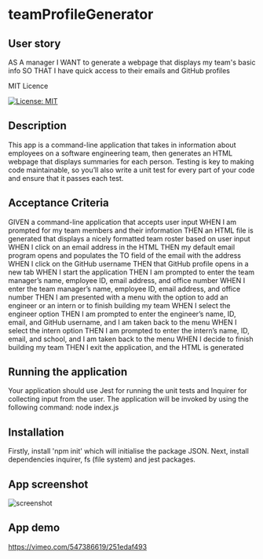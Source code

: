 # teamProfileGenerator

## User story

AS A manager
I WANT to generate a webpage that displays my team's basic info
SO THAT I have quick access to their emails and GitHub profiles

MIT Licence

[![License: MIT](https://img.shields.io/badge/License-MIT-yellow.svg)](https://opensource.org/licenses/MIT)

## Description

This app is a command-line application that takes in information about employees on a software engineering team, then generates an HTML webpage that displays summaries for each person. Testing is key to making code maintainable, so you’ll also write a unit test for every part of your code and ensure that it passes each test.

## Acceptance Criteria

GIVEN a command-line application that accepts user input
WHEN I am prompted for my team members and their information
THEN an HTML file is generated that displays a nicely formatted team roster based on user input
WHEN I click on an email address in the HTML
THEN my default email program opens and populates the TO field of the email with the address
WHEN I click on the GitHub username
THEN that GitHub profile opens in a new tab
WHEN I start the application
THEN I am prompted to enter the team manager’s name, employee ID, email address, and office number
WHEN I enter the team manager’s name, employee ID, email address, and office number
THEN I am presented with a menu with the option to add an engineer or an intern or to finish building my team
WHEN I select the engineer option
THEN I am prompted to enter the engineer’s name, ID, email, and GitHub username, and I am taken back to the menu
WHEN I select the intern option
THEN I am prompted to enter the intern’s name, ID, email, and school, and I am taken back to the menu
WHEN I decide to finish building my team
THEN I exit the application, and the HTML is generated

## Running the application

Your application should use Jest for running the unit tests and Inquirer for collecting input from the user. The application will be invoked by using the following command:
node index.js

## Installation

Firstly, install 'npm init' which will initialise the package JSON. Next, install dependencies inquirer, fs (file system) and jest packages.

## App screenshot

![screenshot](https://user-images.githubusercontent.com/16859648/117635541-7c249780-b1b2-11eb-8691-75b1fb824d5e.png)


## App demo

https://vimeo.com/547386619/251edaf493


